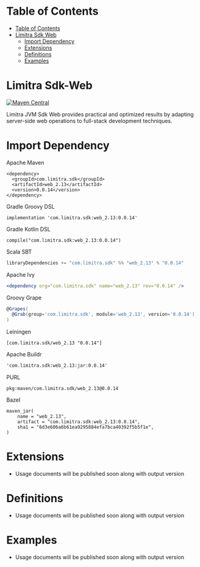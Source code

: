 Table of Contents
=================

- [Table of Contents](#table-of-contents)
- [Limitra Sdk Web](#limitra-sdk-web)
    - [Import Dependency](#import-dependency)
    - [Extensions](#extensions)
    - [Definitions](#definitions)
    - [Examples](#examples)

Limitra Sdk-Web
=======

[![Maven Central](https://img.shields.io/maven-central/v/com.limitra.sdk/web_2.13.svg?label=Maven%20Central)](https://search.maven.org/search?q=g:%22com.limitra.sdk%22%20AND%20a:%22web_2.13%22)

Limitra JVM Sdk Web provides practical and optimized results by adapting server-side web operations to full-stack development techniques. 

Import Dependency
=================

Apache Maven
````Maven
<dependency>
  <groupId>com.limitra.sdk</groupId>
  <artifactId>web_2.13</artifactId>
  <version>0.0.14</version>
</dependency>
````

Gradle Groovy DSL
````Gradle Groovy DSL
implementation 'com.limitra.sdk:web_2.13:0.0.14'
````

Gradle Kotlin DSL
````Gradle Kotlin DSL
compile("com.limitra.sdk:web_2.13:0.0.14")
````

Scala SBT
````Scala SBT
libraryDependencies += "com.limitra.sdk" %% "web_2.13" % "0.0.14"
````

Apache Ivy
````Apache Ivy
<dependency org="com.limitra.sdk" name="web_2.13" rev="0.0.14" />
````

Groovy Grape
````Groovy Grape
@Grapes(
  @Grab(group='com.limitra.sdk', module='web_2.13', version='0.0.14')
)
````

Leiningen
````Leiningen
[com.limitra.sdk/web_2.13 "0.0.14"]
````

Apache Buildr
````Apache Buildr
'com.limitra.sdk:web_2.13:jar:0.0.14'
````

PURL
````PURL
pkg:maven/com.limitra.sdk/web_2.13@0.0.14
````

Bazel
````Bazel
maven_jar(
    name = "web_2.13",
    artifact = "com.limitra.sdk:web_2.13:0.0.14",
    sha1 = "6d3e606a6b61ea9295884efa7bca40392f5b5f1e",
)
````

Extensions
==========

* Usage documents will be published soon along with output version

Definitions
=========

* Usage documents will be published soon along with output version

Examples
========

* Usage documents will be published soon along with output version
